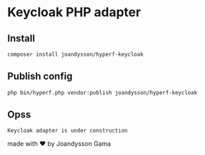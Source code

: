 # Keycloak PHP adapter

## Install
```bash
composer install joandysson/hyperf-keycloak
```


## Publish config
```bash
php bin/hyperf.php vendor:publish joandysson/hyperf-keycloak
```

## Opss
```
Keycloak adapter is under construction
```
made with ❤️ by Joandysson Gama
